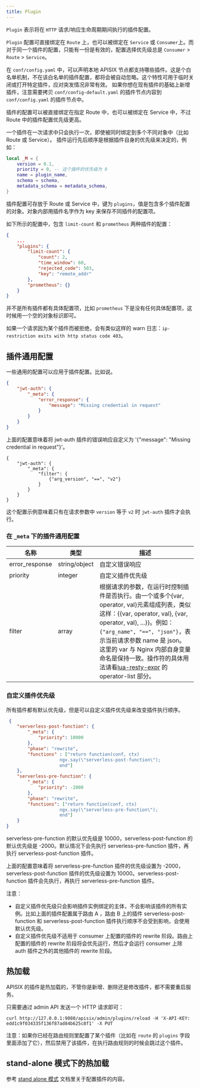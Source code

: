 ```yaml
---
title: Plugin
---
```


<!--
#
# Licensed to the Apache Software Foundation (ASF) under one or more
# contributor license agreements.  See the NOTICE file distributed with
# this work for additional information regarding copyright ownership.
# The ASF licenses this file to You under the Apache License, Version 2.0
# (the "License"); you may not use this file except in compliance with
# the License.  You may obtain a copy of the License at
#
#     http://www.apache.org/licenses/LICENSE-2.0
#
# Unless required by applicable law or agreed to in writing, software
# distributed under the License is distributed on an "AS IS" BASIS,
# WITHOUT WARRANTIES OR CONDITIONS OF ANY KIND, either express or implied.
# See the License for the specific language governing permissions and
# limitations under the License.
#
-->

`Plugin` 表示将在 `HTTP` 请求/响应生命周期期间执行的插件配置。

`Plugin` 配置可直接绑定在 `Route` 上，也可以被绑定在 `Service` 或 `Consumer`上。而对于同一个插件的配置，只能有一份是有效的，配置选择优先级总是 `Consumer` > `Route` > `Service`。

在 `conf/config.yaml` 中，可以声明本地 APISIX 节点都支持哪些插件。这是个白名单机制，不在该白名单的插件配置，都将会被自动忽略。这个特性可用于临时关闭或打开特定插件，应对突发情况非常有效。
如果你想在现有插件的基础上新增插件，注意需要拷贝 `conf/config-default.yaml` 的插件节点内容到 `conf/config.yaml` 的插件节点中。

插件的配置可以被直接绑定在指定 Route 中，也可以被绑定在 Service 中，不过 Route 中的插件配置优先级更高。

一个插件在一次请求中只会执行一次，即使被同时绑定到多个不同对象中（比如 Route 或 Service）。
插件运行先后顺序是根据插件自身的优先级来决定的，例如：

```lua
local _M = {
    version = 0.1,
    priority = 0, -- 这个插件的优先级为 0
    name = plugin_name,
    schema = schema,
    metadata_schema = metadata_schema,
}
```

插件配置可存放于 Route 或 Service 中，键为 `plugins`，值是包含多个插件配置的对象。对象内部用插件名字作为 key 来保存不同插件的配置项。

如下所示的配置中，包含 `limit-count` 和 `prometheus` 两种插件的配置：

```json
{
    ...
    "plugins": {
        "limit-count": {
            "count": 2,
            "time_window": 60,
            "rejected_code": 503,
            "key": "remote_addr"
        },
        "prometheus": {}
    }
}
```

并不是所有插件都有具体配置项，比如 `prometheus` 下是没有任何具体配置项，这时候用一个空的对象标识即可。

如果一个请求因为某个插件而被拒绝，会有类似这样的 warn 日志：`ip-restriction exits with http status code 403`。

## 插件通用配置

一些通用的配置可以应用于插件配置。比如说。

```json
{
    "jwt-auth": {
        "_meta": {
            "error_response": {
                "message": "Missing credential in request"
            }
        }
    }
}
```

上面的配置意味着将 jwt-auth 插件的错误响应自定义为 '{"message": "Missing credential in request"}'。

```
{
    "jwt-auth": {
        "_meta": {
            "filter": {
                {"arg_version", "==", "v2"}
            }
        }
    }
}
```

这个配置示例意味着只有在请求参数中 `version` 等于 `v2` 时 `jwt-auth` 插件才会执行。

### 在 `_meta` 下的插件通用配置

| 名称         | 类型 | 描述           |
|--------------|------|----------------|
| error_response | string/object  | 自定义错误响应 |
| priority       | integer        | 自定义插件优先级 |
| filter  | array   | 根据请求的参数，在运行时控制插件是否执行。由一个或多个{var, operator, val}元素组成列表，类似这样：{{var, operator, val}, {var, operator, val}, ...}}。例如：`{"arg_name", "==", "json"}`，表示当前请求参数 name 是 json。这里的 var 与 Nginx 内部自身变量命名是保持一致。操作符的具体用法请看[lua-resty-expr](https://github.com/api7/lua-resty-expr#operator-list) 的 operator-list 部分。|

### 自定义插件优先级

所有插件都有默认优先级，但是可以自定义插件优先级来改变插件执行顺序。

```json
 {
    "serverless-post-function": {
        "_meta": {
            "priority": 10000
        },
        "phase": "rewrite",
        "functions" : ["return function(conf, ctx)
                    ngx.say(\"serverless-post-function\");
                    end"]
    },
    "serverless-pre-function": {
        "_meta": {
            "priority": -2000
        },
        "phase": "rewrite",
        "functions": ["return function(conf, ctx)
                    ngx.say(\"serverless-pre-function\");
                    end"]
    }
}
```

serverless-pre-function 的默认优先级是 10000，serverless-post-function 的默认优先级是 -2000。默认情况下会先执行 serverless-pre-function 插件，再执行 serverless-post-function 插件。

上面的配置意味着将 serverless-pre-function 插件的优先级设置为 -2000，serverless-post-function 插件的优先级设置为 10000。serverless-post-function 插件会先执行，再执行 serverless-pre-function 插件。

注意：

- 自定义插件优先级只会影响插件实例绑定的主体，不会影响该插件的所有实例。比如上面的插件配置属于路由 A ，路由 B 上的插件 serverless-post-function 和 serverless-post-function 插件执行顺序不会受到影响，会使用默认优先级。
- 自定义插件优先级不适用于 consumer 上配置的插件的 rewrite 阶段。路由上配置的插件的 rewrite 阶段将会优先运行，然后才会运行 consumer 上除 auth 插件之外的其他插件的 rewrite 阶段。

## 热加载

APISIX 的插件是热加载的，不管你是新增、删除还是修改插件，都不需要重启服务。

只需要通过 admin API 发送一个 HTTP 请求即可：

```shell
curl http://127.0.0.1:9080/apisix/admin/plugins/reload -H 'X-API-KEY: edd1c9f034335f136f87ad84b625c8f1' -X PUT
```

注意：如果你已经在路由规则里配置了某个插件（比如在 `route` 的 `plugins` 字段里面添加了它），然后禁用了该插件，在执行路由规则的时候会跳过这个插件。

## stand-alone 模式下的热加载

参考 [stand alone 模式](../stand-alone.md) 文档里关于配置插件的内容。
